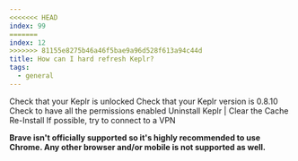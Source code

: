 ```yaml
---
<<<<<<< HEAD
index: 99
=======
index: 12
>>>>>>> 81155e8275b46a46f5bae9a96d528f613a94c44d
title: How can I hard refresh Keplr?
tags: 
  - general
---
```


Check that your Keplr is unlocked 
Check that your Keplr version is 0.8.10 
Check to have all the permissions enabled 
Uninstall Keplr |
Clear the Cache 
Re-Install If possible, try to connect to a VPN

**Brave isn't officially supported so it's highly recommended to use Chrome. Any other browser and/or mobile is not supported as well.**
